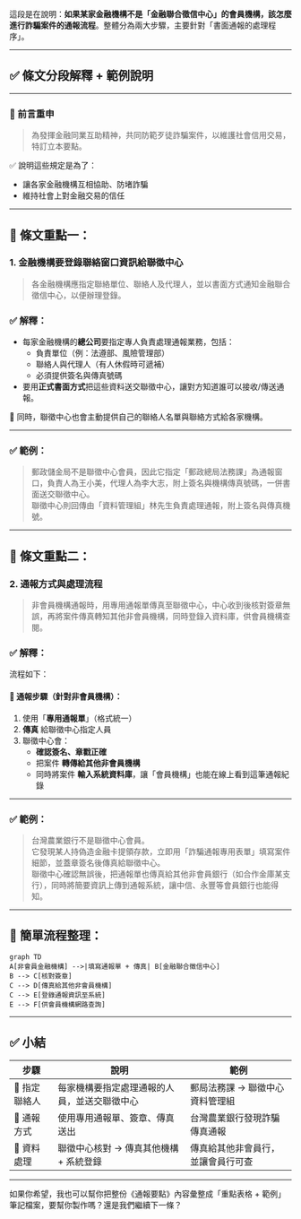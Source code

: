 這段是在說明：**如果某家金融機構不是「金融聯合徵信中心」的會員機構，該怎麼進行詐騙案件的通報流程**。整體分為兩大步驟，主要針對「書面通報的處理程序」。

---

## ✅ 條文分段解釋 + 範例說明

---

### 🔹 前言重申

> 為發揮金融同業互助精神，共同防範歹徒詐騙案件，以維護社會信用交易，特訂立本要點。

✅ 說明這些規定是為了：
- 讓各家金融機構互相協助、防堵詐騙
- 維持社會上對金融交易的信任

---

## 🧩 條文重點一：
### **1. 金融機構要登錄聯絡窗口資訊給聯徵中心**

> 各金融機構應指定聯絡單位、聯絡人及代理人，並以書面方式通知金融聯合徵信中心，以便辦理登錄。

### ✅ 解釋：
- 每家金融機構的**總公司**要指定專人負責處理通報業務，包括：
  - 負責單位（例：法遵部、風險管理部）
  - 聯絡人與代理人（有人休假時可遞補）
  - 必須提供簽名與傳真號碼
- 要用**正式書面方式**把這些資料送交聯徵中心，讓對方知道誰可以接收/傳送通報。

📌 同時，聯徵中心也會主動提供自己的聯絡人名單與聯絡方式給各家機構。

---

### ✅ 範例：
> 郵政儲金局不是聯徵中心會員，因此它指定「郵政總局法務課」為通報窗口，負責人為王小美，代理人為李大志，附上簽名與機構傳真號碼，一併書面送交聯徵中心。<br>
> 聯徵中心則回傳由「資料管理組」林先生負責處理通報，附上簽名與傳真機號。

---

## 🧩 條文重點二：
### **2. 通報方式與處理流程**

> 非會員機構通報時，用專用通報單傳真至聯徵中心，中心收到後核對簽章無誤，再將案件傳真轉知其他非會員機構，同時登錄入資料庫，供會員機構查閱。

### ✅ 解釋：

流程如下：

#### 🧾 通報步驟（針對非會員機構）：
1. 使用「**專用通報單**」（格式統一）
2. **傳真** 給聯徵中心指定人員
3. 聯徵中心會：
   - **確認簽名、章戳正確**
   - 把案件 **轉傳給其他非會員機構**
   - 同時將案件 **輸入系統資料庫**，讓「會員機構」也能在線上看到這筆通報紀錄

---

### ✅ 範例：
> 台灣農業銀行不是聯徵中心會員。<br>
> 它發現某人持偽造金融卡提領存款，立即用「詐騙通報專用表單」填寫案件細節，並蓋章簽名後傳真給聯徵中心。<br>
> 聯徵中心確認無誤後，把通報單也傳真給其他非會員銀行（如合作金庫某支行），同時將簡要資訊上傳到通報系統，讓中信、永豐等會員銀行也能得知。

---

## 🔁 簡單流程整理：

```mermaid
graph TD
A[非會員金融機構] -->|填寫通報單 + 傳真| B[金融聯合徵信中心]
B --> C[核對簽章]
C --> D[傳真給其他非會員機構]
C --> E[登錄通報資訊至系統]
E --> F[供會員機構網路查詢]
```

---

## ✅ 小結

| 步驟 | 說明 | 範例 |
|------|------|------|
| 📌 指定聯絡人 | 每家機構要指定處理通報的人員，並送交聯徵中心 | 郵局法務課 → 聯徵中心資料管理組 |
| 🧾 通報方式 | 使用專用通報單、簽章、傳真送出 | 台灣農業銀行發現詐騙傳真通報 |
| 🔄 資料處理 | 聯徵中心核對 → 傳真其他機構 + 系統登錄 | 傳真給其他非會員行，並讓會員行可查 |

---

如果你希望，我也可以幫你把整份《通報要點》內容彙整成「重點表格 + 範例」筆記檔案，要幫你製作嗎？還是我們繼續下一條？
